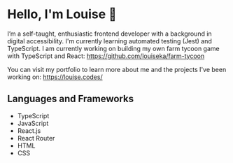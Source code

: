 # Hello, I'm Louise 🐷

I’m a self-taught, enthusiastic frontend developer with a background in digital accessibility. I'm currently learning automated testing (Jest) and TypeScript. I am currently working on building my own farm tycoon game with TypeScript and React: https://github.com/louiseka/farm-tycoon 

You can visit my portfolio to learn more about me and the projects I've been working on: https://louise.codes/

## Languages and Frameworks
- TypeScript
- JavaScript
- React.js
- React Router
- HTML
- CSS




<!--
**louiseka/louiseka** is a ✨ _special_ ✨ repository because its `README.md` (this file) appears on your GitHub profile.

Here are some ideas to get you started:

- 🔭 I’m currently working on ...
- 🌱 I’m currently learning ...
- 👯 I’m looking to collaborate on ...
- 🤔 I’m looking for help with ...
- 💬 Ask me about ...
- 📫 How to reach me: ...
- 😄 Pronouns: ...
- ⚡ Fun fact: ...
-->
